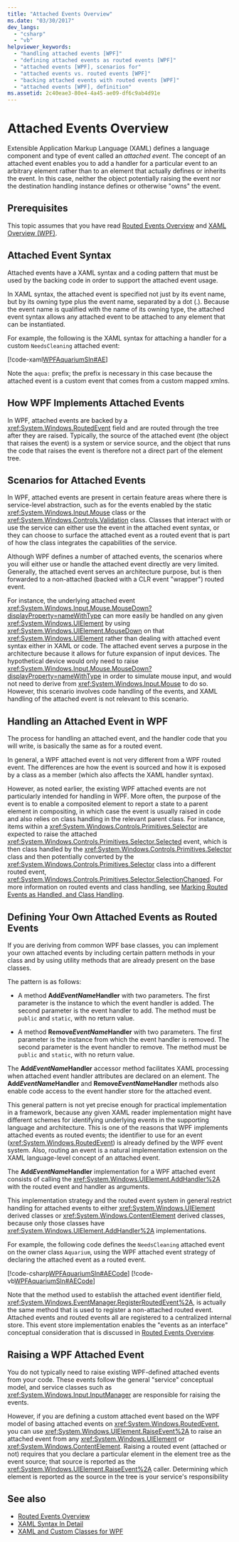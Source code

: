 ```yaml
---
title: "Attached Events Overview"
ms.date: "03/30/2017"
dev_langs: 
  - "csharp"
  - "vb"
helpviewer_keywords: 
  - "handling attached events [WPF]"
  - "defining attached events as routed events [WPF]"
  - "attached events [WPF], scenarios for"
  - "attached events vs. routed events [WPF]"
  - "backing attached events with routed events [WPF]"
  - "attached events [WPF], definition"
ms.assetid: 2c40eae3-80e4-4a45-ae09-df6c9ab4d91e
---
```

# Attached Events Overview

Extensible Application Markup Language (XAML) defines a language component and type of event called an *attached event*. The concept of an attached event enables you to add a handler for a particular event to an arbitrary element rather than to an element that actually defines or inherits the event. In this case, neither the object potentially raising the event nor the destination handling instance defines or otherwise "owns" the event.  

<a name="prerequisites"></a>
## Prerequisites  
 This topic assumes that you have read [Routed Events Overview](routed-events-overview.md) and [XAML Overview (WPF)](/dotnet/desktop-wpf/fundamentals/xaml).  
  
<a name="Syntax"></a>
## Attached Event Syntax  
 Attached events have a XAML syntax and a coding pattern that must be used by the backing code in order to support the attached event usage.  
  
 In XAML syntax, the attached event is specified not just by its event name, but by its owning type plus the event name, separated by a dot (.). Because the event name is qualified with the name of its owning type, the attached event syntax allows any attached event to be attached to any element that can be instantiated.  
  
 For example, the following is the XAML syntax for attaching a handler for a custom `NeedsCleaning` attached event:  
  
 [!code-xaml[WPFAquariumSln#AE](~/samples/snippets/csharp/VS_Snippets_Wpf/WPFAquariumSln/CSharp/WPFAquarium/Window1.xaml#ae)]  
  
 Note the `aqua:` prefix; the prefix is necessary in this case because the attached event is a custom event that comes from a custom mapped xmlns.  
  
<a name="WPFImplements"></a>
## How WPF Implements Attached Events

In WPF, attached events are backed by a <xref:System.Windows.RoutedEvent> field and are routed through the tree after they are raised. Typically, the source of the attached event (the object that raises the event) is a system or service source, and the object that runs the code that raises the event is therefore not a direct part of the element tree.  
  
<a name="Scenarios"></a>
## Scenarios for Attached Events  
 In WPF, attached events are present in certain feature areas where there is service-level abstraction, such as for the events enabled by the static <xref:System.Windows.Input.Mouse> class or the <xref:System.Windows.Controls.Validation> class. Classes that interact with or use the service can either use the event in the attached event syntax, or they can choose to surface the attached event as a routed event that is part of how the class integrates the capabilities of the service.  
  
 Although WPF defines a number of attached events, the scenarios where you will either use or handle the attached event directly are very limited. Generally, the attached event serves an architecture purpose, but is then forwarded to a non-attached (backed with a CLR event "wrapper") routed event.  
  
 For instance, the underlying attached event <xref:System.Windows.Input.Mouse.MouseDown?displayProperty=nameWithType> can more easily be handled on any given <xref:System.Windows.UIElement> by using <xref:System.Windows.UIElement.MouseDown> on that <xref:System.Windows.UIElement> rather than dealing with attached event syntax either in XAML or code. The attached event serves a purpose in the architecture because it allows for future expansion of input devices. The hypothetical device would only need to raise <xref:System.Windows.Input.Mouse.MouseDown?displayProperty=nameWithType> in order to simulate mouse input, and would not need to derive from <xref:System.Windows.Input.Mouse> to do so. However, this scenario involves code handling of the events, and XAML handling of the attached event is not relevant to this scenario.  
  
<a name="Handling"></a>
## Handling an Attached Event in WPF  
 The process for handling an attached event, and the handler code that you will write, is basically the same as for a routed event.  
  
 In general, a WPF attached event is not very different from a WPF routed event. The differences are how the event is sourced and how it is exposed by a class as a member (which also affects the XAML handler syntax).  
  
 However, as noted earlier, the existing WPF attached events are not particularly intended for handling in WPF. More often, the purpose of the event is to enable a composited element to report a state to a parent element in compositing, in which case the event is usually raised in code and also relies on class handling in the relevant parent class. For instance, items within a <xref:System.Windows.Controls.Primitives.Selector> are expected to raise the attached <xref:System.Windows.Controls.Primitives.Selector.Selected> event, which is then class handled by the <xref:System.Windows.Controls.Primitives.Selector> class and then potentially converted by the <xref:System.Windows.Controls.Primitives.Selector> class into a different routed event, <xref:System.Windows.Controls.Primitives.Selector.SelectionChanged>. For more information on routed events and class handling, see [Marking Routed Events as Handled, and Class Handling](marking-routed-events-as-handled-and-class-handling.md).  
  
<a name="Custom"></a>
## Defining Your Own Attached Events as Routed Events  
 If you are deriving from common WPF base classes, you can implement your own attached events by including certain pattern methods in your class and by using utility methods that are already present on the base classes.  
  
 The pattern is as follows:  
  
- A method __Add*EventName*Handler__ with two parameters. The first parameter is the instance to which the event handler is added. The second parameter is the event handler to add. The method must be `public` and `static`, with no return value.  
  
- A method __Remove*EventName*Handler__ with two parameters. The first parameter is the instance from which the event handler is removed. The second parameter is the event handler to remove. The method must be `public` and `static`, with no return value.  
  
 The __Add*EventName*Handler__ accessor method facilitates XAML processing when attached event handler attributes are declared on an element. The __Add*EventName*Handler__ and __Remove*EventName*Handler__ methods also enable code access to the event handler store for the attached event.  
  
 This general pattern is not yet precise enough for practical implementation in a framework, because any given XAML reader implementation might have different schemes for identifying underlying events in the supporting language and architecture. This is one of the reasons that WPF implements attached events as routed events; the identifier to use for an event (<xref:System.Windows.RoutedEvent>) is already defined by the WPF event system. Also, routing an event is a natural implementation extension on the XAML language-level concept of an attached event.  
  
 The __Add*EventName*Handler__ implementation for a WPF attached event consists of calling the <xref:System.Windows.UIElement.AddHandler%2A> with the routed event and handler as arguments.  
  
 This implementation strategy and the routed event system in general restrict handling for attached events to either <xref:System.Windows.UIElement> derived classes or <xref:System.Windows.ContentElement> derived classes, because only those classes have <xref:System.Windows.UIElement.AddHandler%2A> implementations.  
  
 For example, the following code defines the `NeedsCleaning` attached event on the owner class `Aquarium`, using the WPF attached event strategy of declaring the attached event as a routed event.  
  
 [!code-csharp[WPFAquariumSln#AECode](~/samples/snippets/csharp/VS_Snippets_Wpf/WPFAquariumSln/CSharp/WPFAquariumObjects/Class1.cs#aecode)]
 [!code-vb[WPFAquariumSln#AECode](~/samples/snippets/visualbasic/VS_Snippets_Wpf/WPFAquariumSln/visualbasic/wpfaquariumobjects/class1.vb#aecode)]  
  
 Note that the method used to establish the attached event identifier field, <xref:System.Windows.EventManager.RegisterRoutedEvent%2A>, is actually the same method that is used to register a non-attached routed event. Attached events and routed events all are registered to a centralized internal store. This event store implementation enables the "events as an interface" conceptual consideration that is discussed in [Routed Events Overview](routed-events-overview.md).  
  
<a name="Raising"></a>
## Raising a WPF Attached Event  
 You do not typically need to raise existing WPF-defined attached events from your code. These events follow the general "service" conceptual model, and service classes such as <xref:System.Windows.Input.InputManager> are responsible for raising the events.  
  
 However, if you are defining a custom attached event based on the WPF model of basing attached events on <xref:System.Windows.RoutedEvent>, you can use <xref:System.Windows.UIElement.RaiseEvent%2A> to raise an attached event from any <xref:System.Windows.UIElement> or <xref:System.Windows.ContentElement>. Raising a routed event (attached or not) requires that you declare a particular element in the element tree as the event source; that source is reported as the <xref:System.Windows.UIElement.RaiseEvent%2A> caller. Determining which element is reported as the source in the tree is your service's responsibility  
  
## See also

- [Routed Events Overview](routed-events-overview.md)
- [XAML Syntax In Detail](xaml-syntax-in-detail.md)
- [XAML and Custom Classes for WPF](xaml-and-custom-classes-for-wpf.md)
